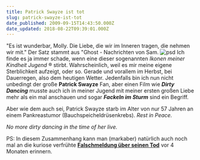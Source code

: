 ```yaml
---
title: Patrick Swayze ist tot
slug: patrick-swayze-ist-tot
date_published: 2009-09-15T14:43:50.000Z
date_updated: 2018-08-22T09:39:01.000Z
---
```


"Es ist wunderbar, Molly. Die Liebe, die wir im Inneren tragen, die nehmen wir mit." Der Satz stammt aus "Ghost - Nachrichten von Sam.
![psd](//picdump.thafaker.de/2009/09/psd.png)
Ich finde es ja immer schade, wenn eine dieser sogenannten *Ikonen meiner Kindheit Jugend* ® stirbt. Wahrscheinlich, weil es mir meine eigene Sterblichkeit aufzeigt, oder so. Gerade und vorallem im Herbst, bei Dauerregen, also dem heutigen Wetter. Jedenfalls bin ich nun nicht unbedingt der große **Patrick Swayze** Fan, aber einen Film wie ***Dirty Dancing*** musste auch ich in meiner Jugend mit meiner ersten großen Liebe mehr als ein mal anschauen und sogar ***Fackeln im Sturm*** sind ein Begriff.

Aber wie dem auch sei, Patrick Swayze starb im Alter von nur 57 Jahren an einem Pankreastumor (Bauchspeicheldrüsenkrebs). *Rest in Peace.*

*No more dirty dancing in the time of her live.*

PS: In diesem Zusammenhang kann man (markaber) natürlich auch noch mal an die kuriose verfrühte [**Falschmeldung über seinen Tod**](__GHOST_URL__/19/update-patrick-swayze-im-alter-von-57-jahren-seinem-krebsleiden-erlegen) vor 4 Monaten erinnern.
